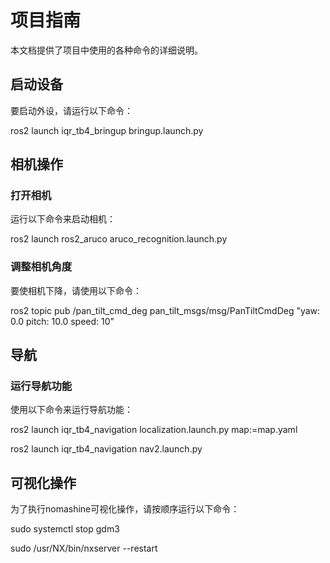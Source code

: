 # 项目指南

本文档提供了项目中使用的各种命令的详细说明。

## 启动设备

要启动外设，请运行以下命令：


ros2 launch iqr_tb4_bringup bringup.launch.py


## 相机操作

### 打开相机

运行以下命令来启动相机：


ros2 launch ros2_aruco aruco_recognition.launch.py 

### 调整相机角度

要使相机下降，请使用以下命令：


ros2 topic pub /pan_tilt_cmd_deg pan_tilt_msgs/msg/PanTiltCmdDeg "yaw: 0.0
pitch: 10.0
speed: 10"


## 导航

### 运行导航功能

使用以下命令来运行导航功能：





 ros2 launch iqr_tb4_navigation localization.launch.py map:=map.yaml

ros2 launch iqr_tb4_navigation nav2.launch.py


## 可视化操作

为了执行nomashine可视化操作，请按顺序运行以下命令：


sudo systemctl stop gdm3

sudo /usr/NX/bin/nxserver --restart
